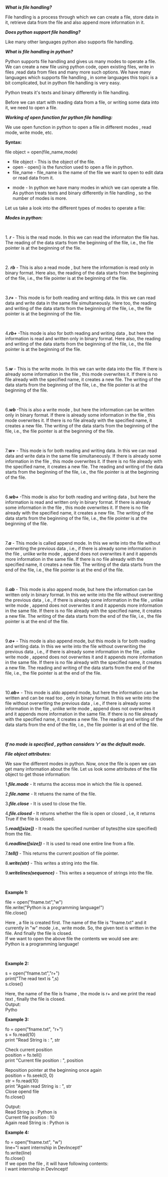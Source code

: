 ***What is file handling?***
<p>
File handling is a process through which we can create a file,
  store data in it, retrieve data from the file and also append more information in it. </p>

***Does python support file handling?***

<p>Like many other languages python also supports file handling.</p>

***What is file handling in python?***
<p>Python supports file handling and gives us many modes to operate a file.
  We can create a new file using python code, open existing files, 
  write in files ,read data from files and many more such options.
We have many languages which supports file handling , 
  in some languages this topic is a bit complicated, but in python file handling is very easy.</p>
<p>Python treats it's texts and binary differently in file handling.</p>
<p>Before we can start with reading data from a file, or writing some data into it, we need to open a file.</p>

<p><b><i>Working of open function for python file handling:</i></b></p>
<p>We use open function in python to open a file in different modes , read mode, write mode, etc.</p>

<p><b>Syntax:</b></p>
<p>file object = open(file_name,mode)</p>
<ul>
<li>file object - This is the object of the file. </li>
<li>open - open() is the function used to open a file in python.</li>
<li>file_name - file_name is the name of the file we want to open to edit data or read data from it.</p></li>
<li><p>mode - In python we have many modes in which we can operate a file. As python treats texts and binary differently in file handling , so the number of modes is more.</p></li>
</ul>
<p>Let us take a look into the different types of modes to operate a file:</p>
<p>
<b><i>Modes in python:</b></i>
</p><br>
<p>1. <b><i>r</i></b> - This is the read mode. 
  In this we can read the informaton the file has.
  The reading of the data starts from the beginning of the file, i.e., the file pointer is at the beginning of the file.</p>
<br>
<p>2. <b><i>rb</i></b> - This is also a read mode ,
  but here the information is read only in binary format. 
  Here also, the reading of the data starts from the beginning of the file, i.e., the file pointer is at the beginning of the file.</p>
<br>
<p>3.<b><i>r+</i></b> - This mode is for both reading and writing data. 
  In this we can read data and write data in the same file simultaneously.
  Here too, the reading and writing of the data starts from the beginning of the file, i.e., the file pointer is at the beginning of the file.</p>
<br>
<p>4.<b><i>rb+</i></b> -This mode is also for both reading and writing data , 
  but here the information is read and written only in binary format.
  Here also, the reading and writing of the data starts from the beginning of the file, 
  i.e., the file pointer is at the beginning of the file.</p>
<br>
<p>5.<b><i>w</i></b> - This is the write mode. 
  In this we can write data into the file. If there is already some information in the file , this mode overwrites it.
  If there is no file already with the specified name, it creates a new file. The writing of the data starts from the beginning of the file, i.e., the file pointer is at the beginning of the file.</p>
<br>
<p>6.<b><i>wb</i></b> -This is also a write mode , but here the information can be written only in binary format. 
  If there is already some information in the file , this mode overwrites it.
  If there is no file already with the specified name, it creates a new file.
  The writing of the data starts from the beginning of the file, i.e., the file pointer is at the beginning of the file.</p>
<br>
<p>7.<b><i>w+</i></b> - This mode is for both reading and writing data.
  In this we can read data and write data in the same file simultaneously.
  If there is already some information in the file , this mode overwrites it.
  If there is no file already with the specified name, it creates a new file. 
  The reading and writing of the data starts from the beginning of the file, i.e., the file pointer is at the beginning of the file.</p>
<br>
<p>6.<b><i>wb+</i></b> -This mode is also for both reading and writing data ,
  but here the information is read and written only in binary format. 
  If there is already some information in the file , this mode overwrites it. 
  If there is no file already with the specified name, it creates a new file. 
  The writing of the data starts from the beginning of the file, i.e., the file pointer is at the beginning of the file.</p>
<br>
<p>7.<b><i>a</i></b> - This mode is called append mode.
  In this we write into the file without overwriting the previous data , i.e., 
  if there is already some information in the file , unlike write mode , append does not overwrites it and it appends more information in the same file.
  If there is no file already with the specified name, it creates a new file. 
  The writing of the data starts from the end of the file, i.e., the file pointer is at the end of the file.</p>
<br>
<p>8.<b><i>ab</i></b> - This mode is also append mode, but here the information can be written only in binary format.
  In this we write into the file without overwriting the previous data , i.e., if there is already some information in the file , unlike write mode ,
  append does not overwrites it and it appends more information in the same file. 
  If there is no file already with the specified name,
  it creates a new file. The writing of the data starts from the end of the file, i.e., the file pointer is at the end of the file.</p>
<br>
<p>9.<b><i>a+</i></b> - This mode is also append mode, but this mode is for both reading and writing data.
  In this we write into the file without overwriting the previous data , i.e., if there is already some information in the file ,
  unlike write mode , append does not overwrites it and it appends more information in the same file. 
  If there is no file already with the specified name, it creates a new file. 
  The reading and writing of the data starts from the end of the file, i.e., the file pointer is at the end of the file.</p>
<br>
<p>10.<b><i>ab+</i></b> - This mode is aldo append mode, but here the information can be written and can be read too , only in binary format.
  In this we write into the file without overwriting the previous data , i.e., 
  if there is already some information in the file , unlike write mode , 
  append does not overwrites it and it appends more information in the same file.
  If there is no file already with the specified name, it creates a new file. 
  The reading and writing of the data starts from the end of the file, i.e., the file pointer is at end of the file.</p>
<br>
<p><b><i>If no mode is specified , python considers 'r' as the default mode.</i></b></p>
<b><i>File object attributes:</i></b>
<br>
<p>We saw the different modes in python.
  Now, once the file is open we can get many information about the file. 
  Let us look some attributes of the file object to get those information:</p>
<p>1.<b><i>file.mode</i></b> - It returns the access moe in which the file is opened.</p>
<p>2.<b><i>file.name</i></b> - It retuens the name of the file.</p>
<p>3.<b><i>file.close</i></b> - It is used to close the file.</p>
<p>4.<b><i>file.closed</i></b> - It returns whether the file is open or closed , i.e, it returns True if the file is closed.</p>
<p>5.<b><i>read([size])</i></b> - It reads the specified number of bytes(the size specified) from the file. </p>
<p>6.<b><i>readline([size])</i></b> - It is used to read one entire line from a file.</p>
<p>7.<b><i>tell() </i></b> - This returns the current position of file pointer.</p>
<p>8.<b><i>write(str)</i></b> - This writes a string into the file.</p>
<p>9.<b><i>writelines(sequence)</i></b> - This writes a sequence of strings into the file.</p>
<br>
<b><p>Example 1:</p></b>
<p>file = open("fname.txt","w")<br>
file.write("Python is a programming language!")<br>
file.close()
</p>
<p>Here , a file is created first. 
  The name of the file is "fname.txt" and it currently in "w" mode ,i.e., write mode. So, the given text is written in the file. 
  And finally the file is closed.
<br>If we want to open the above file the contents we would see are:
<br>Python is a programming language!</p>
<br>
<b><p>Example 2:</p></b>
<p>s = open("fname.txt","r+")<br>
print("The read text is ",s)<br>
s.close()<br></p>
<p>Here, the name of the file is fname , the mode is r+ and we print the read text , finally the file is closed.<br>
Output:<br>
Pytho<p>
 
<b><p>Example 3:</p></b>
<p>fo = open("fname.txt", "r+")<br>
s = fo.read(10)<br>
print "Read String is : ", str<br>

Check current position<br>
position = fo.tell()<br>
print "Current file position : ", position<br>

Reposition pointer at the beginning once again<br>
position = fo.seek(0, 0)<br>
str = fo.read(10)<br>
print "Again read String is : ", str<br>
Close opend file<br>
fo.close()</p>
Output:<br>
Read String is :  Python is<br>
Current file position :  10<br>
Again read String is :  Python is
<b><p>Example 4:</p></b>
<p>fo = open("fname.txt", "w")<br>
 line="I want internship in DevIncept!"<br>
 fo.write(line)<br>
 fo.close()<br>
If we open the file , it will have following contents:<br>
  I want internship in DevIncept!<br>
  
